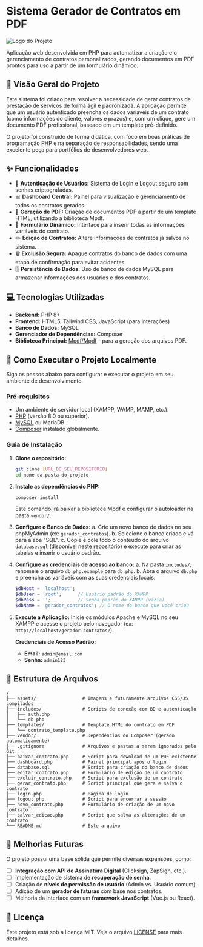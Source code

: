 # Sistema Gerador de Contratos em PDF

![Logo do Projeto](https://ygornogueiradev.com.br/contratos/assets/images/logo.png)

Aplicação web desenvolvida em PHP para automatizar a criação e o gerenciamento de contratos personalizados, gerando documentos em PDF prontos para uso a partir de um formulário dinâmico.

## 🎯 Visão Geral do Projeto

Este sistema foi criado para resolver a necessidade de gerar contratos de prestação de serviços de forma ágil e padronizada. A aplicação permite que um usuário autenticado preencha os dados variáveis de um contrato (como informações do cliente, valores e prazos) e, com um clique, gere um documento PDF profissional, baseado em um template pré-definido.

O projeto foi construído de forma didática, com foco em boas práticas de programação PHP e na separação de responsabilidades, sendo uma excelente peça para portfólios de desenvolvedores web.

## ✨ Funcionalidades

-   🔐 **Autenticação de Usuários:** Sistema de Login e Logout seguro com senhas criptografadas.
-   📊 **Dashboard Central:** Painel para visualização e gerenciamento de todos os contratos gerados.
-   📄 **Geração de PDF:** Criação de documentos PDF a partir de um template HTML, utilizando a biblioteca Mpdf.
-   📝 **Formulário Dinâmico:** Interface para inserir todas as informações variáveis do contrato.
-   ✏️ **Edição de Contratos:** Altere informações de contratos já salvos no sistema.
-   🗑️ **Exclusão Segura:** Apague contratos do banco de dados com uma etapa de confirmação para evitar acidentes.
-   🗄️ **Persistência de Dados:** Uso de banco de dados MySQL para armazenar informações dos usuários e dos contratos.

## 💻 Tecnologias Utilizadas

-   **Backend:** PHP 8+
-   **Frontend:** HTML5, Tailwind CSS, JavaScript (para interações)
-   **Banco de Dados:** MySQL
-   **Gerenciador de Dependências:** Composer
-   **Biblioteca Principal:** [Mpdf/Mpdf](https://github.com/mpdf/mpdf) - para a geração dos arquivos PDF.

## 🚀 Como Executar o Projeto Localmente

Siga os passos abaixo para configurar e executar o projeto em seu ambiente de desenvolvimento.

### Pré-requisitos

-   Um ambiente de servidor local (XAMPP, WAMP, MAMP, etc.).
-   [PHP](https://www.php.net/) (versão 8.0 ou superior).
-   [MySQL](https://www.mysql.com/) ou MariaDB.
-   [Composer](https://getcomposer.org/) instalado globalmente.

### Guia de Instalação

1.  **Clone o repositório:**
    ```bash
    git clone [URL_DO_SEU_REPOSITORIO]
    cd nome-da-pasta-do-projeto
    ```

2.  **Instale as dependências do PHP:**
    ```bash
    composer install
    ```
    Este comando irá baixar a biblioteca Mpdf e configurar o autoloader na pasta `vendor/`.

3.  **Configure o Banco de Dados:**
    a. Crie um novo banco de dados no seu phpMyAdmin (ex: `gerador_contratos`).
    b. Selecione o banco criado e vá para a aba "SQL".
    c. Copie e cole todo o conteúdo do arquivo `database.sql` (disponível neste repositório) e execute para criar as tabelas e inserir o usuário padrão.

4.  **Configure as credenciais de acesso ao banco:**
    a. Na pasta `includes/`, renomeie o arquivo `db.php.example` para `db.php`.
    b. Abra o arquivo `db.php` e preencha as variáveis com as suas credenciais locais:
    ```php
    $dbHost = 'localhost';
    $dbUser = 'root';      // Usuário padrão do XAMPP
    $dbPass = '';          // Senha padrão do XAMPP (vazia)
    $dbName = 'gerador_contratos'; // O nome do banco que você criou
    ```

5.  **Execute a Aplicação:**
    Inicie os módulos Apache e MySQL no seu XAMPP e acesse o projeto pelo navegador (ex: `http://localhost/gerador-contratos/`).

    **Credenciais de Acesso Padrão:**
    -   **Email:** `admin@email.com`
    -   **Senha:** `admin123`

## 📂 Estrutura de Arquivos

```
/
├── assets/                 # Imagens e futuramente arquivos CSS/JS compilados
├── includes/               # Scripts de conexão com BD e autenticação
│   ├── auth.php
│   └── db.php
├── templates/              # Template HTML do contrato em PDF
│   └── contrato_template.php
├── vendor/                 # Dependências do Composer (gerado automaticamente)
├── .gitignore              # Arquivos e pastas a serem ignorados pelo Git
├── baixar_contrato.php     # Script para download de um PDF existente
├── dashboard.php           # Painel principal após o login
├── database.sql            # Script para criação do banco de dados
├── editar_contrato.php     # Formulário de edição de um contrato
├── excluir_contrato.php    # Script para exclusão de um contrato
├── gerar_contrato.php      # Script principal que gera e salva o contrato
├── login.php               # Página de login
├── logout.php              # Script para encerrar a sessão
├── novo_contrato.php       # Formulário de criação de um novo contrato
├── salvar_edicao.php       # Script que salva as alterações de um contrato
└── README.md               # Este arquivo
```

## 🔮 Melhorias Futuras

O projeto possui uma base sólida que permite diversas expansões, como:

-   [ ] **Integração com API de Assinatura Digital** (Clicksign, ZapSign, etc.).
-   [ ] Implementação de sistema de **recuperação de senha**.
-   [ ] Criação de **níveis de permissão de usuário** (Admin vs. Usuário comum).
-   [ ] Adição de um **gerador de faturas** com base nos contratos.
-   [ ] Melhoria da interface com um **framework JavaScript** (Vue.js ou React).

## 📜 Licença

Este projeto está sob a licença MIT. Veja o arquivo [LICENSE](LICENSE) para mais detalhes.
